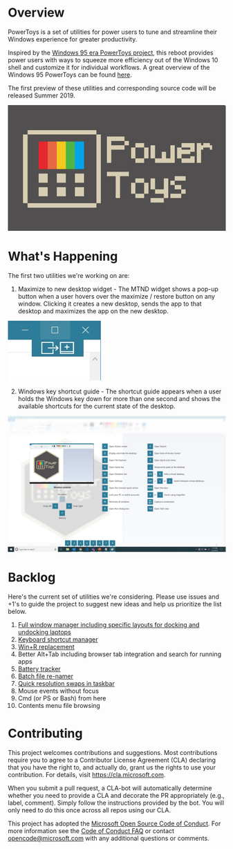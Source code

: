 
# Overview

PowerToys is a set of utilities for power users to tune and streamline their Windows experience for greater productivity.  

Inspired by the [Windows 95 era PowerToys project](https://en.wikipedia.org/wiki/Microsoft_PowerToys), this reboot provides power users with ways to squeeze more efficiency out of the Windows 10 shell and customize it for individual workflows.  A great overview of the Windows 95 PowerToys can be found [here](https://socket3.wordpress.com/2016/10/22/using-windows-95-powertoys/).

The first preview of these utilities and corresponding source code will be released Summer 2019.

![logo](Logo.jpg)

# What's Happening

The first two utilities we're working on are:

1. Maximize to new desktop widget - The MTND widget shows a pop-up button when a user hovers over the maximize / restore button on any window.  Clicking it creates a new desktop, sends the app to that desktop and maximizes the app on the new desktop.

![Maximize to new desktop widget](MTNDWidget.jpg)

2. Windows key shortcut guide - The shortcut guide appears when a user holds the Windows key down for more than one second and shows the available shortcuts for the current state of the desktop.

![Windows key shortcut guide](WindowsKeyShortcutGuide.jpg)

# Backlog

Here's the current set of utilities we're considering.  Please use issues and +1's to guide the project to suggest new ideas and help us prioritize the list below.

1. [Full window manager including specific layouts for docking and undocking laptops](https://github.com/microsoft/PowerToys/issues/4)
2. [Keyboard shortcut manager](https://github.com/microsoft/PowerToys/issues/6)
3. [Win+R replacement](https://github.com/microsoft/PowerToys/issues/44)
4. Better Alt+Tab including browser tab integration and search for running apps
5. [Battery tracker](https://github.com/microsoft/PowerToys/issues/7)
6. [Batch file re-namer](https://github.com/microsoft/PowerToys/issues/101)
7. [Quick resolution swaps in taskbar](https://github.com/microsoft/PowerToys/issues/27)
8. Mouse events without focus
9. Cmd (or PS or Bash) from here
10. Contents menu file browsing

# Contributing

This project welcomes contributions and suggestions.  Most contributions require you to agree to a
Contributor License Agreement (CLA) declaring that you have the right to, and actually do, grant us
the rights to use your contribution. For details, visit https://cla.microsoft.com.

When you submit a pull request, a CLA-bot will automatically determine whether you need to provide
a CLA and decorate the PR appropriately (e.g., label, comment). Simply follow the instructions
provided by the bot. You will only need to do this once across all repos using our CLA.

This project has adopted the [Microsoft Open Source Code of Conduct](https://opensource.microsoft.com/codeofconduct/).
For more information see the [Code of Conduct FAQ](https://opensource.microsoft.com/codeofconduct/faq/) or
contact [opencode@microsoft.com](mailto:opencode@microsoft.com) with any additional questions or comments.
